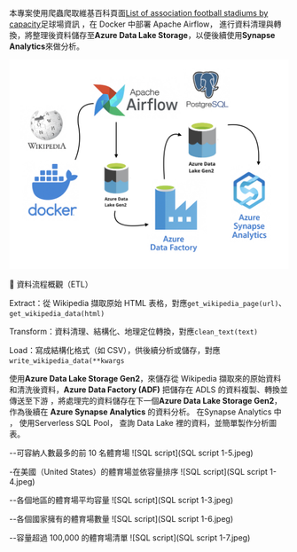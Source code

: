 本專案使用爬蟲爬取維基百科頁面[List of association football stadiums by capacity](https://en.wikipedia.org/wiki/List_of_association_football_stadiums_by_capacity)足球場資訊
，在 Docker 中部署 Apache Airflow， 進行資料清理與轉換，將整理後資料儲存至**Azure Data Lake Storage**，以便後續使用**Synapse Analytics**來做分析。

![Data Pipeline Architecture](architecture.jpeg)

🔁 資料流程概觀（ETL）

Extract：從 Wikipedia 擷取原始 HTML 表格，對應`get_wikipedia_page(url)`、`get_wikipedia_data(html)`

Transform：資料清理、結構化、地理定位轉換，對應`clean_text(text)`

Load：寫成結構化格式（如 CSV），供後續分析或儲存，對應`write_wikipedia_data(**kwargs`  

使用**Azure Data Lake Storage Gen2**，來儲存從 Wikipedia 擷取來的原始資料和清洗後資料，**Azure Data Factory (ADF)** 把儲存在 ADLS 的資料複製、轉換並傳送至下游
，將處理完的資料儲存在下一個**Azure Data Lake Storage Gen2**，作為後續在 **Azure Synapse Analytics** 的資料分析。 在Synapse Analytics 中 ， 使用Serverless SQL Pool，
查詢 Data Lake 裡的資料，並簡單製作分析圖表。


--可容納人數最多的前 10 名體育場
![SQL script](SQL script 1-5.jpeg)


-在美國（United States）的體育場並依容量排序
![SQL script](SQL script 1-4.jpeg)


--各個地區的體育場平均容量
![SQL script](SQL script 1-3.jpeg)


--各個國家擁有的體育場數量
![SQL script](SQL script 1-6.jpeg)


--容量超過 100,000 的體育場清單
![SQL script](SQL script 1-7.jpeg)
